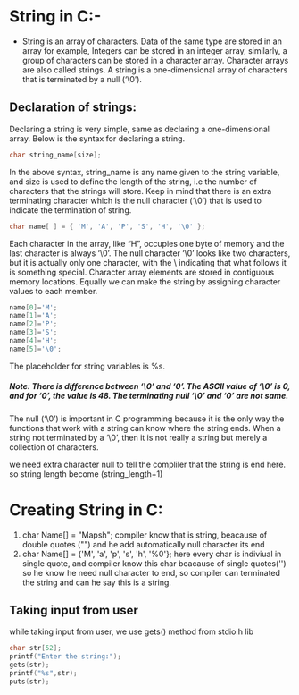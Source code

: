 # String in C:-

- String is an array of characters. Data of the same type are stored in an array for example, Integers can be stored in an integer array, similarly, a group of characters can be stored in a character array. Character arrays are also called strings. A string is a one-dimensional array of characters that is terminated by a null (‘\0’).

## Declaration of strings:

Declaring a string is very simple, same as declaring a one-dimensional array. Below is the syntax for declaring a string.

```c
char string_name[size];
```

In the above syntax, string_name is any name given to the string variable, and size is used to define the length of the string, i.e the number of characters that the strings will store. Keep in mind that there is an extra terminating character which is the null character (‘\0’) that is used to indicate the termination of string.

```c
char name[ ] = { 'M', 'A', 'P', 'S', 'H', '\0' };
```

Each character in the array, like “H”, occupies one byte of memory and the last character is always ‘\0’. The null character ‘\0’ looks like two characters, but it is actually only one character, with the \ indicating that what follows it is something special. Character array elements are stored in contiguous memory locations.
Equally we can make the string by assigning character values to each member.

```c
name[0]='M';
name[1]='A';
name[2]='P';
name[3]='S';
name[4]='H';
name[5]='\0';
```

The placeholder for string variables is %s.

##### Note: There is difference between ‘\0’ and ‘0’. The ASCII value of ‘\0’ is 0, and for ‘0’, the value is 48. The terminating null ‘\0’ and ‘0’ are not same.

The null (‘\0’) is important in C programming because it is the only way the functions that work with a string can know where the string ends. When a string not terminated by a ‘\0’, then it is not really a string but merely a collection of characters.

we need extra character null to tell the compliler that the string is end here.
so string length become (string_length+1)

# Creating String in C:

1. char Name[] = "Mapsh";
   compiler know that is string, beacause of double quotes ("") and he add automatically null character its end
2. char Name[] = {'M', 'a', 'p', 's', 'h', '%0'};
   here every char is indiviual in single quote, and compiler know this char beacause of single quotes('') so he know he need null character to end, so compiler can terminated the string and can he say this is a string.

## Taking input from user

while taking input from user, we use gets() method from stdio.h lib

```c
char str[52];
printf("Enter the string:");
gets(str);
printf("%s",str);
puts(str);
```
